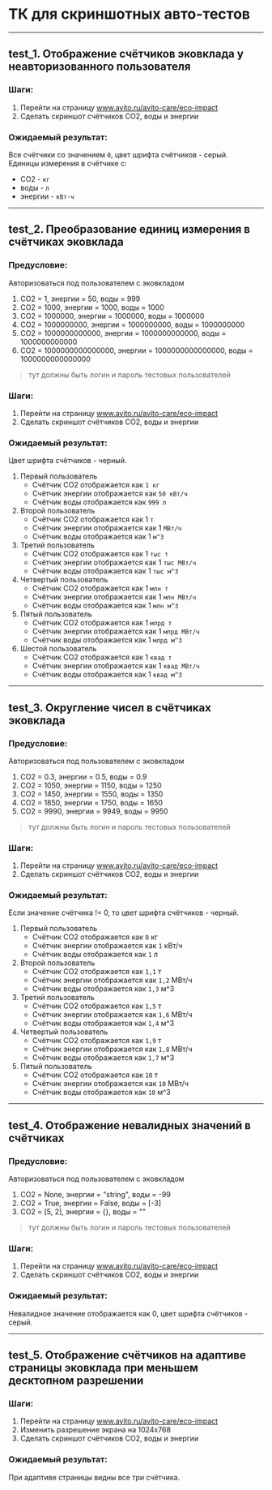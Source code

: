 # ТК для скриншотных авто-тестов

---

## test_1. Отображение счётчиков эковклада у неавторизованного пользователя  

### Шаги:
1. Перейти на страницу www.avito.ru/avito-care/eco-impact  
2. Сделать скриншот счётчиков СО2, воды и энергии  

### Ожидаемый результат:
Все счётчики со значением `0`, цвет шрифта счётчиков - серый.  
Единицы измерения в счётчике с:  
- СО2 - `кг`  
- воды - `л`  
- энергии - `кВт⋅ч`  

---

## test_2. Преобразование единиц измерения в счётчиках эковклада

### Предусловие:
Авторизоваться под пользователем с эковкладом 
1. СО2 = 1, энергии = 50, воды = 999 
2. СО2 = 1000, энергии = 1000, воды = 1000 
3. СО2 = 1000000, энергии = 1000000, воды = 1000000 
4. СО2 = 1000000000, энергии = 1000000000, воды = 1000000000 
5. СО2 = 1000000000000, энергии = 1000000000000, воды = 1000000000000 
6. СО2 = 1000000000000000, энергии = 1000000000000000, воды = 1000000000000000
> тут должны быть логин и пароль тестовых пользователей

### Шаги:
1. Перейти на страницу www.avito.ru/avito-care/eco-impact  
2. Сделать скриншот счётчиков СО2, воды и энергии 

### Ожидаемый результат:
Цвет шрифта счётчиков - черный.
1. Первый пользователь
   - Счётчик СО2 отображается как `1 кг`
   - Счётчик энергии отображается как `50 кВт/ч`  
   - Счётчик воды отображается как `999 л` 
2. Второй пользователь
   - Счётчик СО2 отображается как 1 `т`
   - Счётчик энергии отображается как 1 `МВт/ч`  
   - Счётчик воды отображается как 1 `м^3` 
3. Третий пользователь
   - Счётчик СО2 отображается как 1 `тыс т`
   - Счётчик энергии отображается как 1 `тыс МВт/ч`  
   - Счётчик воды отображается как 1 `тыс м^3` 
4. Четвертый пользователь
   - Счётчик СО2 отображается как 1 `млн т`
   - Счётчик энергии отображается как 1 `млн МВт/ч`  
   - Счётчик воды отображается как 1 `млн м^3` 
5. Пятый пользователь
   - Счётчик СО2 отображается как 1 `млрд т`
   - Счётчик энергии отображается как 1 `млрд МВт/ч`  
   - Счётчик воды отображается как 1 `млрд м^3` 
6. Шестой пользователь
   - Счётчик СО2 отображается как 1 `квад т`
   - Счётчик энергии отображается как 1 `квад МВт/ч`  
   - Счётчик воды отображается как 1 `квад м^3`

---

## test_3. Округление чисел в счётчиках эковклада 

### Предусловие:
Авторизоваться под пользователем с эковкладом 
1. СО2 = 0.3, энергии = 0.5, воды = 0.9 
2. СО2 = 1050, энергии = 1150, воды = 1250 
3. СО2 = 1450, энергии = 1550, воды = 1350 
4. СО2 = 1850, энергии = 1750, воды = 1650 
5. СО2 = 9990, энергии = 9949, воды = 9950  
> тут должны быть логин и пароль тестовых пользователей

### Шаги:
1. Перейти на страницу www.avito.ru/avito-care/eco-impact  
2. Сделать скриншот счётчиков СО2, воды и энергии  

### Ожидаемый результат:
Если значение счётчика != 0, то цвет шрифта счётчиков - черный.  
1. Первый пользователь
   - Счётчик СО2 отображается как `0` кг 
   - Счётчик энергии отображается как `1` кВт/ч  
   - Счётчик воды отображается как `1` л 
2. Второй пользователь
   - Счётчик СО2 отображается как `1,1` т
   - Счётчик энергии отображается как `1,2` МВт/ч
   - Счётчик воды отображается как `1,3` м^3
3. Третий пользователь
   - Счётчик СО2 отображается как `1,5` т
   - Счётчик энергии отображается как `1,6` МВт/ч
   - Счётчик воды отображается как `1,4` м^3
4. Четвертый пользователь
   - Счётчик СО2 отображается как `1,9` т
   - Счётчик энергии отображается как `1,8` МВт/ч
   - Счётчик воды отображается как `1,7` м^3
5. Пятый пользователь
   - Счётчик СО2 отображается как `10` т
   - Счётчик энергии отображается как `10` МВт/ч
   - Счётчик воды отображается как `10` м^3 

---

## test_4. Отображение невалидных значений в счётчиках 

### Предусловие:
Авторизоваться под пользователем с эковкладом 
1. СО2 = None, энергии = "string", воды = -99 
2. СО2 = True, энергии = False, воды = [-3] 
3. СО2 = [5, 2], энергии = {}, воды = ""
> тут должны быть логин и пароль тестовых пользователей

### Шаги:
1. Перейти на страницу www.avito.ru/avito-care/eco-impact  
2. Сделать скриншот счётчиков СО2, воды и энергии 

### Ожидаемый результат:
Невалидное значение отображается как 0, цвет шрифта счётчиков - серый.

---

## test_5. Отображение счётчиков на адаптиве страницы эковклада при меньшем десктопном разрешении  

### Шаги:  
1. Перейти на страницу www.avito.ru/avito-care/eco-impact  
2. Изменить разрешение экрана на 1024х768  
3. Сделать скриншот счётчиков СО2, воды и энергии  

### Ожидаемый результат:
При адаптиве страницы видны все три счётчика.